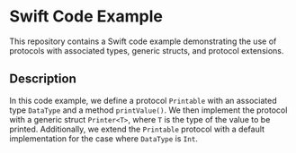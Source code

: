 # Swift Code Example

This repository contains a Swift code example demonstrating the use of protocols with associated types, generic structs, and protocol extensions.

## Description

In this code example, we define a protocol `Printable` with an associated type `DataType` and a method `printValue()`. We then implement the protocol with a generic struct `Printer<T>`, where `T` is the type of the value to be printed. Additionally, we extend the `Printable` protocol with a default implementation for the case where `DataType` is `Int`.

